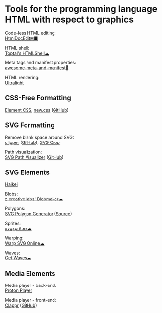 
# Tools for the programming language HTML with respect to graphics

Code-less HTML editing:  
[HtmlDocEdit⊞■](https://www.nirsoft.net/utils/html_doc_edit.html)

HTML shell:  
[Toptal's HTMLShell☁](https://www.toptal.com/developers/htmlshell)

Meta tags and manifest properties:  
[awesome-meta-and-manifest💩](https://github.com/gokulkrishh/awesome-meta-and-manifest)

HTML rendering:  
[Ultralight](https://ultralig.ht/)

## CSS-Free Formatting

[Element CSS](https://elementcss.neocities.org/),
[new.css](https://newcss.net/) ([GitHub](https://github.com/xz/new.css))

## SVG Formatting

Remove blank space around SVG:  
[clipper](https://msurguy.github.io/svg-cropper-tool/) ([GitHub](https://github.com/msurguy/svg-cropper-tool)),
[SVG Crop](https://svgcrop.com/)

Path visualization:  
[SVG Path Visualizer](https://svg-path-visualizer.netlify.app/) ([GitHub](https://github.com/mathieudutour/svg-path-visualizer))

## SVG Elements

[Haikei](https://haikei.app/)

Blobs:  
[z creative labs' Blobmaker☁](https://www.blobmaker.app/)

Polygons:  
[SVG Polygon Generator](https://codepen.io/winkerVSbecks/full/wrZQQm/) ([Source](https://codepen.io/winkerVSbecks/pen/wrZQQm))

Sprites:  
[svgsprit.es☁](https://svgsprit.es/)

Warping:  
[Warp SVG Online☁](https://pavellaptev.github.io/warp-svg/)

Waves:  
[Get Waves☁](https://getwaves.io/)

## Media Elements

Media player - back-end:  
[Proton Player](https://github.com/protonradio/player)

Media player - front-end:  
[Clappr](http://clappr.io/) ([GitHub](https://github.com/clappr/clappr))
